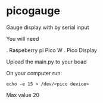 # picogauge

Gauge display with by serial input

You will need

. Raspeberry pi Pico W
. Pico Display


Upload the main.py to your boad

On your computer run:

```
echo -e 15 > /dev/<pico device>
```

Max value 20
